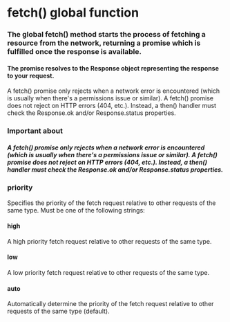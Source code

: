 # fetch() global function
### The global fetch() method starts the process of fetching a resource from the network, returning a promise which is fulfilled once the response is available.

 #### The promise resolves to the Response object representing the response to your request.
<p>
A fetch() promise only rejects when a network error is encountered (which is usually when there's a permissions issue or similar). A fetch() promise does not reject on HTTP errors (404, etc.). Instead, a then() handler must check the Response.ok and/or Response.status properties.</p>

### Important about
##### A fetch() promise only rejects when a network error is encountered (which is usually when there's a permissions issue or similar). A fetch() promise does not reject on HTTP errors (404, etc.). Instead, a then() handler must check the Response.ok and/or Response.status properties.

### priority
Specifies the priority of the fetch request relative to other requests of the same type. Must be one of the following strings:

#### high
A high priority fetch request relative to other requests of the same type.

#### low
A low priority fetch request relative to other requests of the same type.

#### auto
Automatically determine the priority of the fetch request relative to other requests of the same type (default).